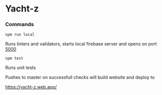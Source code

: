 # Yacht-z

### Commands

`npm run local`

Runs linters and validators, starts local firebase server and opens on port [5000](http://localhost:5000)

`npm test`

Runs unit tests

Pushes to master on successfull checks will build website and deploy to

https://yacht-z.web.app/